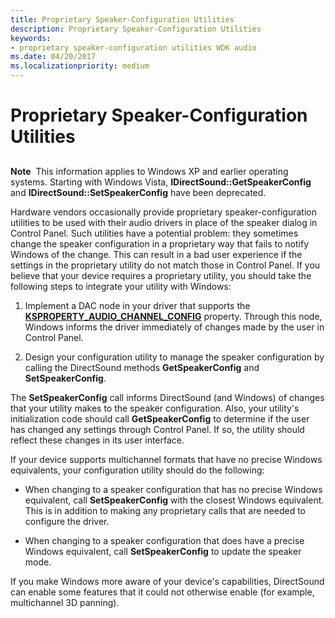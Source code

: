 ```yaml
---
title: Proprietary Speaker-Configuration Utilities
description: Proprietary Speaker-Configuration Utilities
keywords:
- proprietary speaker-configuration utilities WDK audio
ms.date: 04/20/2017
ms.localizationpriority: medium
---
```


# Proprietary Speaker-Configuration Utilities


## <span id="proprietary_speaker_configuration_utilities"></span><span id="PROPRIETARY_SPEAKER_CONFIGURATION_UTILITIES"></span>


**Note**  This information applies to Windows XP and earlier operating systems. Starting with Windows Vista, **IDirectSound::GetSpeakerConfig** and **IDirectSound::SetSpeakerConfig** have been deprecated.

 

Hardware vendors occasionally provide proprietary speaker-configuration utilities to be used with their audio drivers in place of the speaker dialog in Control Panel. Such utilities have a potential problem: they sometimes change the speaker configuration in a proprietary way that fails to notify Windows of the change. This can result in a bad user experience if the settings in the proprietary utility do not match those in Control Panel. If you believe that your device requires a proprietary utility, you should take the following steps to integrate your utility with Windows:

1.  Implement a DAC node in your driver that supports the [**KSPROPERTY\_AUDIO\_CHANNEL\_CONFIG**](./ksproperty-audio-channel-config.md) property. Through this node, Windows informs the driver immediately of changes made by the user in Control Panel.

2.  Design your configuration utility to manage the speaker configuration by calling the DirectSound methods **GetSpeakerConfig** and **SetSpeakerConfig**.

The **SetSpeakerConfig** call informs DirectSound (and Windows) of changes that your utility makes to the speaker configuration. Also, your utility's initialization code should call **GetSpeakerConfig** to determine if the user has changed any settings through Control Panel. If so, the utility should reflect these changes in its user interface.

If your device supports multichannel formats that have no precise Windows equivalents, your configuration utility should do the following:

-   When changing to a speaker configuration that has no precise Windows equivalent, call **SetSpeakerConfig** with the closest Windows equivalent. This is in addition to making any proprietary calls that are needed to configure the driver.

-   When changing to a speaker configuration that does have a precise Windows equivalent, call **SetSpeakerConfig** to update the speaker mode.

If you make Windows more aware of your device's capabilities, DirectSound can enable some features that it could not otherwise enable (for example, multichannel 3D panning).

 

